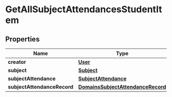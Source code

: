 
# GetAllSubjectAttendancesStudentItem

## Properties
| Name | Type | Description | Notes |
| ------------ | ------------- | ------------- | ------------- |
| **creator** | [**User**](User.md) |  |  |
| **subject** | [**Subject**](Subject.md) |  |  |
| **subjectAttendance** | [**SubjectAttendance**](SubjectAttendance.md) |  |  |
| **subjectAttendanceRecord** | [**DomainsSubjectAttendanceRecord**](DomainsSubjectAttendanceRecord.md) |  |  |



